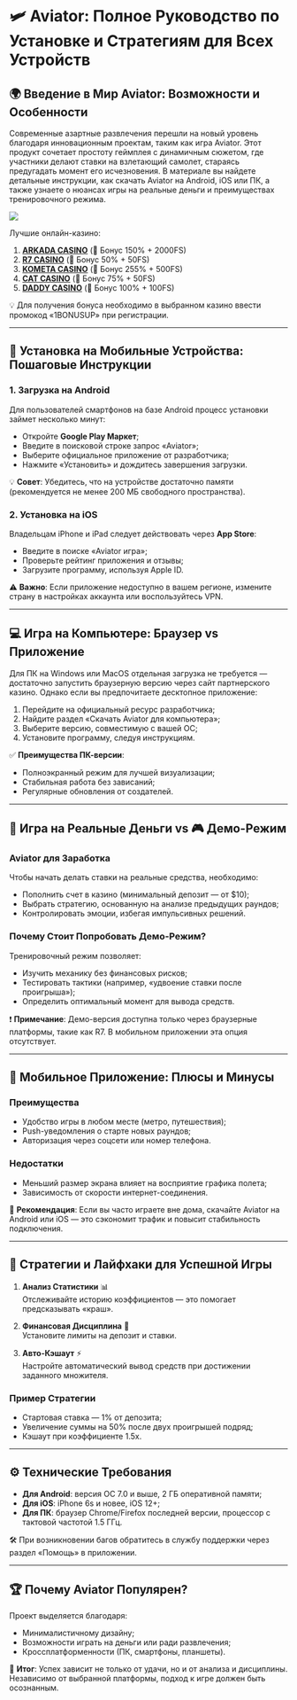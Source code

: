 # 🛩️ Aviator: Полное Руководство по Установке и Стратегиям для Всех Устройств  

## 🌍 Введение в Мир Aviator: Возможности и Особенности  
Современные азартные развлечения перешли на новый уровень благодаря инновационным проектам, таким как игра Aviator. Этот продукт сочетает простоту геймплея с динамичным сюжетом, где участники делают ставки на взлетающий самолет, стараясь предугадать момент его исчезновения. В материале вы найдете детальные инструкции, как скачать Aviator на Android, iOS или ПК, а также узнаете о нюансах игры на реальные деньги и преимуществах тренировочного режима.  

[![](https://i.ibb.co/DPMjQDXT/aviator-creo.jpg)](https://clck.ru/3Hr27o)

Лучшие онлайн-казино:

1. **[ARKADA CASINO](https://clck.ru/3Hr27o "ARKADA CASINO")** (🎁 Бонус 150% + 2000FS)
2. **[R7 CASINO](https://clck.ru/3HsT58 "R7 CASINO")** (🎁 Бонус 50% + 50FS)
3. **[KOMETA CASINO](https://clck.ru/3HsSpx "KOMETA CASINO")** (🎁 Бонус 255% + 500FS)
4. **[CAT CASINO](https://clck.ru/3HsTGi "CAT CASINO")** (🎁 Бонус 75% + 50FS)
5. **[DADDY CASINO](https://clck.ru/3HsTSj "DADDY CASINO")** (🎁 Бонус 100% + 100FS)

💡 Для получения бонуса необходимо в выбранном казино ввести промокод «1BONUSUP» при регистрации.

---

## 📱 Установка на Мобильные Устройства: Пошаговые Инструкции  
### 1. Загрузка на Android  
Для пользователей смартфонов на базе Android процесс установки займет несколько минут:  
- Откройте **Google Play Маркет**;  
- Введите в поисковой строке запрос «Aviator»;  
- Выберите официальное приложение от разработчика;  
- Нажмите «Установить» и дождитесь завершения загрузки.  

💡 **Совет**: Убедитесь, что на устройстве достаточно памяти (рекомендуется не менее 200 МБ свободного пространства).  

### 2. Установка на iOS  
Владельцам iPhone и iPad следует действовать через **App Store**:  
- Введите в поиске «Aviator игра»;  
- Проверьте рейтинг приложения и отзывы;  
- Загрузите программу, используя Apple ID.  

⚠️ **Важно**: Если приложение недоступно в вашем регионе, измените страну в настройках аккаунта или воспользуйтесь VPN.  

---

## 💻 Игра на Компьютере: Браузер vs Приложение  
Для ПК на Windows или MacOS отдельная загрузка не требуется — достаточно запустить браузерную версию через сайт партнерского казино. Однако если вы предпочитаете десктопное приложение:  
1. Перейдите на официальный ресурс разработчика;  
2. Найдите раздел «Скачать Aviator для компьютера»;  
3. Выберите версию, совместимую с вашей ОС;  
4. Установите программу, следуя инструкциям.  

✅ **Преимущества ПК-версии**:  
- Полноэкранный режим для лучшей визуализации;  
- Стабильная работа без зависаний;  
- Регулярные обновления от создателей.  

---

## 🤑 Игра на Реальные Деньги vs 🎮 Демо-Режим  
### Aviator для Заработка  
Чтобы начать делать ставки на реальные средства, необходимо:  
- Пополнить счет в казино (минимальный депозит — от $10);  
- Выбрать стратегию, основанную на анализе предыдущих раундов;  
- Контролировать эмоции, избегая импульсивных решений.  

### Почему Стоит Попробовать Демо-Режим?  
Тренировочный режим позволяет:  
- Изучить механику без финансовых рисков;  
- Тестировать тактики (например, «удвоение ставки после проигрыша»);  
- Определить оптимальный момент для вывода средств.  

❗ **Примечание**: Демо-версия доступна только через браузерные платформы, такие как R7. В мобильном приложении эта опция отсутствует.  

---

## 📲 Мобильное Приложение: Плюсы и Минусы  
### Преимущества  
- Удобство игры в любом месте (метро, путешествия);  
- Push-уведомления о старте новых раундов;  
- Авторизация через соцсети или номер телефона.  

### Недостатки  
- Меньший размер экрана влияет на восприятие графика полета;  
- Зависимость от скорости интернет-соединения.  

🔔 **Рекомендация**: Если вы часто играете вне дома, скачайте Aviator на Android или iOS — это сэкономит трафик и повысит стабильность подключения.  

---

## 🧠 Стратегии и Лайфхаки для Успешной Игры  
1. **Анализ Статистики** 📊  
Отслеживайте историю коэффициентов — это помогает предсказывать «краш».  

2. **Финансовая Дисциплина** 💸  
Установите лимиты на депозит и ставки.  

3. **Авто-Кэшаут** ⚡  
Настройте автоматический вывод средств при достижении заданного множителя.  

### Пример Стратегии  
- Стартовая ставка — 1% от депозита;  
- Увеличение суммы на 50% после двух проигрышей подряд;  
- Кэшаут при коэффициенте 1.5x.  

---

## ⚙️ Технические Требования  
- **Для Android**: версия ОС 7.0 и выше, 2 ГБ оперативной памяти;  
- **Для iOS**: iPhone 6s и новее, iOS 12+;  
- **Для ПК**: браузер Chrome/Firefox последней версии, процессор с тактовой частотой 1.5 ГГц.  

🛠️ При возникновении багов обратитесь в службу поддержки через раздел «Помощь» в приложении.  

---

## 🏆 Почему Aviator Популярен?  
Проект выделяется благодаря:  
- Минималистичному дизайну;  
- Возможности играть на деньги или ради развлечения;  
- Кроссплатформенности (ПК, смартфоны, планшеты).  

🎯 **Итог**: Успех зависит не только от удачи, но и от анализа и дисциплины. Независимо от выбранной платформы, подход к игре должен быть осознанным.  

